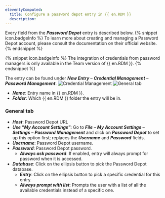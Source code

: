 ```yaml
---
eleventyComputed:
  title: Configure a password depot entry in {{ en.RDM }}
  description:
---
```

Every field from the ***Password Depot*** entry is described below.
{% snippet icon.badgeInfo %}
To learn more about creating and managing a Password Depot account, please consult the documentation on their official website.
{% endsnippet %}

{% snippet icon.badgeInfo %}
The integration of credentials from password managers is only available in the Team version of {{ en.RDM }}.
{% endsnippet %}

The entry can be found under ***New Entry*** – ***Credential Management*** – ***Password Management***.
![Credential Management](https://cdnweb.devolutions.net/docs/docs_en_kb_KB0086.png)
![General tab](https://cdnweb.devolutions.net/docs/docs_en_kb_KB0087.png)
* ***Name***: Entry name in {{ en.RDM }}.
* ***Folder***: Which {{ en.RDM }} folder the entry will be in.

### General tab
* ***Host***: Password Depot URL
* ***Use "My Account Settings"***: Go to ***File*** – ***My Account Settings*** – ***Settings*** – ***Password Management*** and click on ***Password Depot*** to set up this option first; replaces the ***Username*** and ***Password*** fields.
* ***Username***: Password Depot username.
* ***Password***: Password Depot password.
    * ***Always ask password***: If enabled, entry will always prompt for password when it is accessed.
* ***Database***: Click on the ellipsis button to pick the Password Depot database.
    * ***Entry***: Click on the ellipsis button to pick a specific credential for this entry.
    * ***Always prompt with list***: Prompts the user with a list of all the available credentials instead of a specific one.

